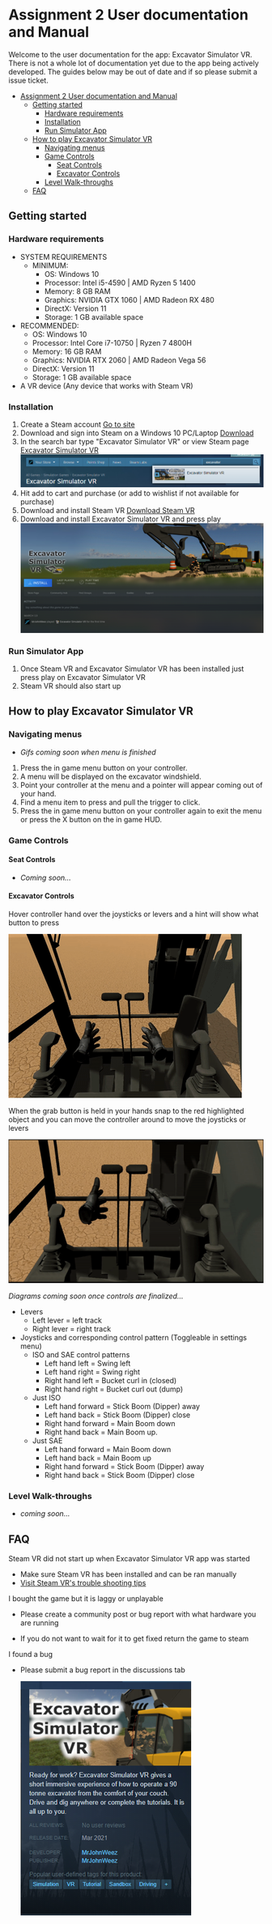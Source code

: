# Assignment 2 User documentation and Manual

Welcome to the user documentation for the app: Excavator Simulator VR. There is not a whole lot of documentation yet due to the app being actively developed. The guides below may be out of date and if so please submit a issue ticket.

- [Assignment 2 User documentation and Manual](#assignment-2-user-documentation-and-manual)
  - [Getting started](#getting-started)
    - [Hardware requirements](#hardware-requirements)
    - [Installation](#installation)
    - [Run Simulator App](#run-simulator-app)
  - [How to play Excavator Simulator VR](#how-to-play-excavator-simulator-vr)
    - [Navigating menus](#navigating-menus)
    - [Game Controls](#game-controls)
      - [Seat Controls](#seat-controls)
      - [Excavator Controls](#excavator-controls)
    - [Level Walk-throughs](#level-walk-throughs)
  - [FAQ](#faq)

## Getting started

### Hardware requirements
* SYSTEM REQUIREMENTS
  * MINIMUM:
    * OS: Windows 10
    * Processor: Intel i5-4590 | AMD Ryzen 5 1400
    * Memory: 8 GB RAM
    * Graphics: NVIDIA GTX 1060 | AMD Radeon RX 480
    * DirectX: Version 11
    * Storage: 1 GB available space
* RECOMMENDED:
    * OS: Windows 10
    * Processor: Intel Core i7-10750 | Ryzen 7 4800H
    * Memory: 16 GB RAM
    * Graphics: NVIDIA RTX 2060 | AMD Radeon Vega 56
    * DirectX: Version 11
    * Storage: 1 GB available space
* A VR device (Any device that works with Steam VR)

### Installation
1. Create a Steam account [Go to site](https://store.steampowered.com/login/?redir=&redir_ssl=1&snr=1_4_4__global-header)
2. Download and sign into Steam on a Windows 10 PC/Laptop [Download](https://store.steampowered.com/about/)
3. In the search bar type "Excavator Simulator VR" or view Steam page [Excavator Simulator VR](https://store.steampowered.com/app/1526380/Excavator_Simulator_VR/)
   ![search bar](Images/Seach_box.png)
4. Hit add to cart and purchase (or add to wishlist if not available for purchase)
5. Download and install Steam VR [Download Steam VR](https://store.steampowered.com/app/250820/SteamVR/)
6. Download and install Excavator Simulator VR and press play
   ![Install Button](Images/Install_VR_Excavator_Simulator.png)

### Run Simulator App

1. Once Steam VR and Excavator Simulator VR has been installed just press play on Excavator Simulator VR
2. Steam VR should also start up

## How to play Excavator Simulator VR

### Navigating menus

*  *Gifs coming soon when menu is finished*

1. Press the in game menu button on your controller.
2. A menu will be displayed on the excavator windshield.
3. Point your controller at the menu and a pointer will appear coming out of your hand.
4. Find a menu item to press and pull the trigger to click.
5. Press the in game menu button on your controller again to exit the menu or press the X button on the in game HUD.
   
### Game Controls

#### Seat Controls
* *Coming soon...*

#### Excavator Controls

Hover controller hand over the joysticks or levers and a hint will show what button to press

![Highlight Controls](Gifs/Highlight_Controls.gif)

When the grab button is held in your hands snap to the red highlighted object and you can move the controller around to move the joysticks or levers

![Move Controls](Gifs/Move_Controls.gif)

*Diagrams coming soon once controls are finalized...*

* Levers
  * Left lever = left track
  * Right lever = right track
* Joysticks and corresponding control pattern (Toggleable in settings menu)
  * ISO and SAE control patterns
    * Left hand left = Swing left
    * Left hand right = Swing right
    * Right hand left = Bucket curl in (closed)
    * Right hand right = Bucket curl out (dump)
  * Just ISO
    * Left hand forward = Stick Boom (Dipper) away
    * Left hand back = Stick Boom (Dipper) close
    * Right hand forward = Main Boom down
    * Right hand back = Main Boom up.
  * Just SAE
    * Left hand forward = Main Boom down
    * Left hand back = Main Boom up
    * Right hand forward = Stick Boom (Dipper) away
    * Right hand back = Stick Boom (Dipper) close

### Level Walk-throughs

* *coming soon...*

## FAQ
Steam VR did not start up when Excavator Simulator VR app was started

* Make sure Steam VR has been installed and can be ran manually
* [Visit Steam VR's trouble shooting tips](https://support.steampowered.com/kb_article.php?ref=8566-SDZC-9326#:~:text=As%20a%20last%20resort%20for,Box%20cables%20from%20your%20PC.&text=Make%20sure%20the%20link%20box's,%2C%20and%20re%2Dlaunch%20SteamVR.)

I bought the game but it is laggy or unplayable

* Please create a community post or bug report with what hardware you are running

* If you do not want to wait for it to get fixed return the game to steam

I found a bug

* Please submit a bug report in the discussions tab
  
  ![Discussion Board](Images/Discussions_Tab.png)
